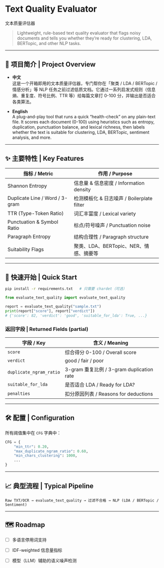 # Text Quality Evaluator  
文本质量评估器

> Lightweight, rule-based text quality evaluator that flags noisy documents and tells you whether they’re ready for clustering, LDA, BERTopic, and other NLP tasks.

---

## 📑 项目简介 | Project Overview

- **中文**  
  这是一个开箱即用的文本质量评估器，专门帮你在「聚类 / LDA / BERTopic / 情感分析」等 NLP 任务之前过滤低质文档。它通过一系列启发式规则（信息熵、重复度、符号比例、TTR 等）给每篇文章打 0-100 分，并输出是否适合各类算法。

- **English**  
  A plug-and-play tool that runs a quick “health-check” on any plain-text file. It scores each document (0-100) using heuristics such as entropy, duplication, punctuation balance, and lexical richness, then labels whether the text is suitable for clustering, LDA, BERTopic, sentiment analysis, and more.

---

## ✨ 主要特性 | Key Features

| 指标 / Metric                | 作用 / Purpose                              |
|------------------------------|---------------------------------------------|
| Shannon Entropy              | 信息量 & 信息密度 / Information density     |
| Duplicate Line / Word / 3-gram| 检测模板化 & 日志噪声 / Boilerplate filter |
| TTR (Type-Token Ratio)       | 词汇丰富度 / Lexical variety               |
| Punctuation & Symbol Ratio   | 标点/符号噪声 / Punctuation noise           |
| Paragraph Entropy            | 结构合理性 / Paragraph structure           |
| Suitability Flags            | 聚类、LDA、BERTopic、NER、情感、摘要等      |

---

## 🚀 快速开始 | Quick Start

```bash
pip install -r requirements.txt   # 只需要 chardet（可选）
````

```python
from evaluate_text_quality import evaluate_text_quality

report = evaluate_text_quality("sample.txt")
print(report["score"], report["verdict"])
# {'score': 82, 'verdict': 'good', 'suitable_for_lda': True, ...}
```

### 返回字段 | Returned Fields (partial)

| 字段 / Key                | 含义 / Meaning                          |
| ----------------------- | ------------------------------------- |
| `score`                 | 综合得分 0-100 / Overall score            |
| `verdict`               | good / fair / poor                    |
| `duplicate_ngram_ratio` | 3-gram 重复比例 / 3-gram duplication rate |
| `suitable_for_lda`      | 是否适合 LDA / Ready for LDA?             |
| `penalties`             | 扣分原因列表 / Reasons for deductions       |

---

## 🛠️ 配置 | Configuration

所有阈值集中在 `CFG` 字典中：

```python
CFG = {
    "min_ttr": 0.20,
    "max_duplicate_ngram_ratio": 0.60,
    "min_chars_clustering": 1000,
    ...
}
```

---

## 📈 典型流程 | Typical Pipeline

```
Raw TXT/OCR → evaluate_text_quality → 过滤不合格 → NLP (LDA / BERTopic / Sentiment)
```

---

## 🗺️ Roadmap

* [ ] 多语言停用词支持
* [ ] IDF-weighted 信息量指标
* [ ] 模型（LLM）辅助的语义噪声检测


